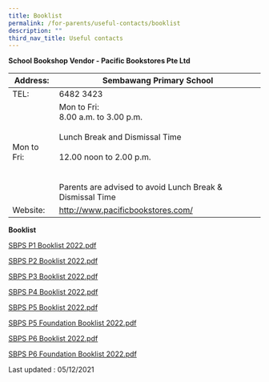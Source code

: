 ```yaml
---
title: Booklist
permalink: /for-parents/useful-contacts/booklist
description: ""
third_nav_title: Useful contacts
---
```

**School Bookshop Vendor - Pacific Bookstores Pte Ltd**

| Address:  | Sembawang Primary School |
|---|---|
| TEL: | 6482 3423 |
| Mon to Fri: | Mon to Fri: <br> 8.00 a.m. to 3.00 p.m.<br> <br> Lunch Break and Dismissal Time<br><br> 12.00 noon to 2.00 p.m.<br><br> <br> Parents are advised to avoid Lunch Break & Dismissal Time |
| Website: | http://www.pacificbookstores.com/ |

**Booklist**

[SBPS P1 Booklist 2022.pdf](https://sembawangpri.moe.edu.sg/qql/slot/u508/Booklists/SEPS%20P1%20Booklist.pdf)

[SBPS P2 Booklist 2022.pdf](https://sembawangpri.moe.edu.sg/qql/slot/u508/Booklists/SEPS%20P2.pdf)

[SBPS P3 Booklist 2022.pdf](https://sembawangpri.moe.edu.sg/qql/slot/u508/Booklists/SEPS%20P3.pdf)

[SBPS P4 Booklist 2022.pdf](https://sembawangpri.moe.edu.sg/qql/slot/u508/Booklists/SEPS%20P4.pdf)

[SBPS P5 Booklist 2022.pdf](https://sembawangpri.moe.edu.sg/qql/slot/u508/Booklists/SEPS%20P5.pdf)

[SBPS P5 Foundation Booklist 2022.pdf](https://sembawangpri.moe.edu.sg/qql/slot/u508/Booklists/SEPS%20P5%20FDN.pdf)

[SBPS P6 Booklist 2022.pdf](https://sembawangpri.moe.edu.sg/qql/slot/u508/Booklists/SEPS%20P6.pdf)

[SBPS P6 Foundation Booklist 2022.pdf](https://sembawangpri.moe.edu.sg/qql/slot/u508/Booklists/SEPS%20P6%20FDN.pdf)

Last updated : 05/12/2021